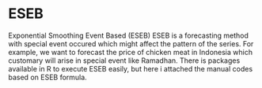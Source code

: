 # ESEB
Exponential Smoothing Event Based (ESEB)
ESEB is a forecasting method with special event occured which might affect the pattern of the series. 
For example, we want to forecast the price of chicken meat in Indonesia which customary will arise in special event like Ramadhan. 
There is packages available in R to execute ESEB easily, but here i attached the manual codes based on ESEB formula. 
